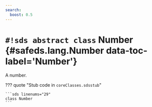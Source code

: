 ```yaml
---
search:
  boost: 0.5
---
```


# `#!sds abstract class` Number {#safeds.lang.Number data-toc-label='Number'}

A number.

??? quote "Stub code in `coreClasses.sdsstub`"

    ```sds linenums="29"
    class Number
    ```
